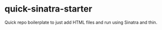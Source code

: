 quick-sinatra-starter
=====================

Quick repo boilerplate to just add HTML files and run using Sinatra and thin.